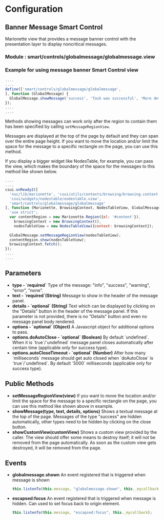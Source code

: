 # Configuration

## Banner Message Smart Control

<p>Marionette view that provides a message banner control with the presentation layer to display noncritical messages.</p>

### Module : smart/controls/globalmessage/globalmessage.view

### Example for using message banner Smart Control view

```js
....
....
define(['smart/controls/globalmessage/globalmessage',
], function (GlobalMessage) {
  GlobalMessage.showMessage('success', 'Task was successful', 'More details about the task');
});
....
....
```
Methods showing messages can work only after the region to contain them has
been specified by calling `setMessageRegionView`.

Messages are displayed at the top of the page by default and they can span over 
the entire page height. If you want to move the location and/or limit the space
for the message to a specific rectangle on the page, you can use this method.

If you display a bigger widget like NodesTable, for example, you can pass the view,
which makes the boundary of the space for the messages to this method like shown below.

```js
....
....
csui.onReady2([
  'nuc/lib/marionette', 'csui/utils/contexts/browsing/browsing.context',
  'csui/widgets/nodestable/nodestable.view',
  'smart/controls/globalmessage/globalmessage'
], function (Marionette, BrowsingContext, NodesTableView, GlobalMessage) {
  'use strict';
  var contentRegion = new Marionette.Region({el: '#content'}),
    browsingContext = new BrowsingContext(),
    nodesTableView = new NodesTableView({context: browsingContext});
  
  GlobalMessage.setMessageRegionView(nodesTableView);
  contentRegion.show(nodesTableView);
  browsingContext.fetch();
});
....
....
```

## Parameters

<ul>
  <li><b>type - `required`</b> Type of the message: "info", "success", "warning", "error", "none".</li>
  <li><b>text - `required`(String)</b> Message to show in the header of the message panel.</li>
  <li><b>details - `optional` (String)</b> Text which can be displayed by clicking on the "Details"
  button in the header of the message panel.  If this parameter is not
  provided, there is no "Details" button and even no message panel body
  rendered.</li>
  <li><b>options - `optional` (Object)</b> A Javascript object for additional options to pass.</li>
  <li><b>options.doAutoClose - `optional` (Boolean)</b> By default `undefined`. When it is `true`/`undefined` message panel closes automatically after centain time (applicable only for success type).</li>
  <li><b>options.autoCloseTimeout - `optional` (Number)</b> After how many `milliseconds` message should get auto closed when `doAutoClose` is `true`/`undefined`. By default `5000` milliseconds (applicable only for success type).</li>
</ul>

## Public Methods

<ul>
  <li><b>setMessageRegionView(view)</b> If you want to move the location and/or limit the space
for the message to a specific rectangle on the page, you can use this method like shown above in example.</li>
  <li><b>showMessage(type, text, details, options)</b> Shows a textual message at the top of the page.  Messages of the type
"success" are hidden automatically, other types need to be hidden by
clicking on the close button.
  </li>
  <li><b>showCustomView(customView)</b> Shows a custom view provided by the caller. The view should offer some means
to destroy itself; it will not be removed from the page automatically. As
soon as the custom view gets destroyed, it will be removed from the page.</li>
</ul>

## Events

<ul>
<li>
  <p><b>globalmessage.shown</b> An event registered that is triggered when message is shown</p>

  ```javascript
  this.listenTo(this.message, "globalmessage.shown", this._mycallback);
  ```
</li>
<li>
  <p><b>escapsed:focus</b> An event registered that is triggered when message is hidden. Can used to set focus back to origin element.</p>

  ```javascript
  this.listenTo(this.message, "escapsed:focus", this._mycallback);
  ```
</li>
</ul>
